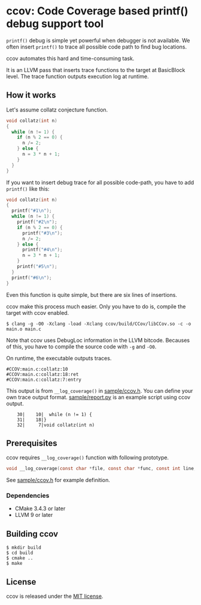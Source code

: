# ccov: Code Coverage based printf() debug support tool

`printf()` debug is simple yet powerful when debugger is not available.
We often insert `printf()` to trace all possible code path to find bug locations.

ccov automates this hard and time-consuming task.

It is an LLVM pass that inserts trace functions to the target
at BasicBlock level.
The trace function outputs execution log at runtime.

## How it works

Let's assume collatz conjecture function.

```c
void collatz(int n)
{
  while (n != 1) {
    if (n % 2 == 0) {
      n /= 2;
    } else {
      n = 3 * n + 1;
    }
  }
}
```

If you want to insert debug trace for all possible code-path,
you have to add `printf()` like this:

```c
void collatz(int n)
{
  printf("#1\n");
  while (n != 1) {
    printf("#2\n");
    if (n % 2 == 0) {
      printf("#3\n");
      n /= 2;
    } else {
      printf("#4\n");
      n = 3 * n + 1;
    }
    printf("#5\n");
  }
  printf("#6\n");
}
```

Even this function is quite simple, but there are six lines of insertions.

ccov make this process much easier.
Only you have to do is, compile the target with ccov enabled.

```
$ clang -g -O0 -Xclang -load -Xclang ccov/build/CCov/libCCov.so -c -o main.o main.c
```

Note that ccov uses DebugLoc information in the LLVM bitcode.
Becauses of this, you have to compile the source code with `-g` and `-O0`.

On runtime, the executable outputs traces.

```
#CCOV:main.c:collatz:10
#CCOV:main.c:collatz:18:ret
#CCOV:main.c:collatz:7:entry
```

This output is from `__log_coverage()` in [sample/ccov.h](sample/ccov.h).
You can define your own trace output format.
[sample/report.py](sample/report.py) is an example script using ccov output.

```
    30|    10|  while (n != 1) {
    31|    18|}
    32|     7|void collatz(int n)
```

## Prerequisites

ccov requires `__log_coverage()` function with following prototype.

```c
void __log_coverage(const char *file, const char *func, const int line, const int attr);
```

See [sample/ccov.h](sample/ccov.h) for example definition.

### Dependencies

* CMake 3.4.3 or later
* LLVM 9 or later

## Building ccov

```console
$ mkdir build
$ cd build
$ cmake ..
$ make
```

## License

ccov is released under the [MIT license](LICENSE).
